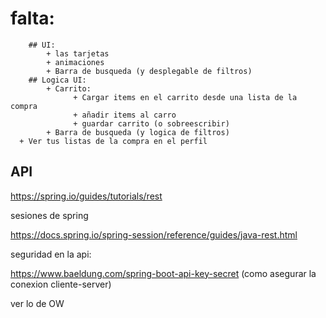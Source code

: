 # falta: 
		## UI:
			+ las tarjetas
			+ animaciones
			+ Barra de busqueda (y desplegable de filtros)
		## Logica UI:
			+ Carrito:
				  + Cargar items en el carrito desde una lista de la compra
				  + añadir items al carro
				  + guardar carrito (o sobreescribir)
			+ Barra de busqueda (y logica de filtros)
      + Ver tus listas de la compra en el perfil

  ## API
  https://spring.io/guides/tutorials/rest

  sesiones de spring

  https://docs.spring.io/spring-session/reference/guides/java-rest.html

  seguridad en la api:

  https://www.baeldung.com/spring-boot-api-key-secret (como asegurar la conexion   cliente-server)

  ver lo de OW
